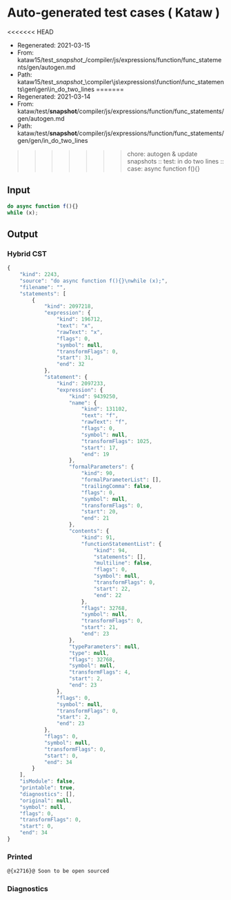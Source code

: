 # Auto-generated test cases ( Kataw )
<<<<<<< HEAD
- Regenerated: 2021-03-15
- From: kataw15/test\__snapshot__/compiler/js/expressions/function/func_statements/gen/autogen.md
- Path: kataw15/test\__snapshot__\compiler\js\expressions\function\func_statements\gen\gen\in_do_two_lines
=======
- Regenerated: 2021-03-14
- From: kataw/test/__snapshot__/compiler/js/expressions/function/func_statements/gen/autogen.md
- Path: kataw/test/__snapshot__/compiler/js/expressions/function/func_statements/gen/gen/in_do_two_lines
>>>>>>> chore: autogen & update snapshots
> :: test: in do two lines
> :: case: async function f(){}
## Input

`````js
do async function f(){}
while (x);
`````

## Output

### Hybrid CST

```javascript
{
    "kind": 2243,
    "source": "do async function f(){}\nwhile (x);",
    "filename": "",
    "statements": [
        {
            "kind": 2097218,
            "expression": {
                "kind": 196712,
                "text": "x",
                "rawText": "x",
                "flags": 0,
                "symbol": null,
                "transformFlags": 0,
                "start": 31,
                "end": 32
            },
            "statement": {
                "kind": 2097233,
                "expression": {
                    "kind": 9439250,
                    "name": {
                        "kind": 131102,
                        "text": "f",
                        "rawText": "f",
                        "flags": 0,
                        "symbol": null,
                        "transformFlags": 1025,
                        "start": 17,
                        "end": 19
                    },
                    "formalParameters": {
                        "kind": 90,
                        "formalParameterList": [],
                        "trailingComma": false,
                        "flags": 0,
                        "symbol": null,
                        "transformFlags": 0,
                        "start": 20,
                        "end": 21
                    },
                    "contents": {
                        "kind": 91,
                        "functionStatementList": {
                            "kind": 94,
                            "statements": [],
                            "multiline": false,
                            "flags": 0,
                            "symbol": null,
                            "transformFlags": 0,
                            "start": 22,
                            "end": 22
                        },
                        "flags": 32768,
                        "symbol": null,
                        "transformFlags": 0,
                        "start": 21,
                        "end": 23
                    },
                    "typeParameters": null,
                    "type": null,
                    "flags": 32768,
                    "symbol": null,
                    "transformFlags": 4,
                    "start": 2,
                    "end": 23
                },
                "flags": 0,
                "symbol": null,
                "transformFlags": 0,
                "start": 2,
                "end": 23
            },
            "flags": 0,
            "symbol": null,
            "transformFlags": 0,
            "start": 0,
            "end": 34
        }
    ],
    "isModule": false,
    "printable": true,
    "diagnostics": [],
    "original": null,
    "symbol": null,
    "flags": 0,
    "transformFlags": 0,
    "start": 0,
    "end": 34
}
```

### Printed

```javascript
@{x2716}@ Soon to be open sourced
```

### Diagnostics

```javascript

```

